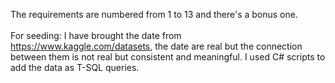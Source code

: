 The requirements are numbered from 1 to 13 and there's a bonus one. <br> <br>
For seeding: I have brought the date from https://www.kaggle.com/datasets, the date are real but the connection between them is not real but consistent and meaningful. I used C# scripts to add the data as T-SQL queries.
